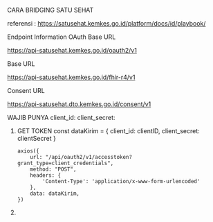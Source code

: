CARA BRIDGING SATU SEHAT

referensi :
https://satusehat.kemkes.go.id/platform/docs/id/playbook/

Endpoint Information
OAuth Base URL

https://api-satusehat.kemkes.go.id/oauth2/v1

Base URL

https://api-satusehat.kemkes.go.id/fhir-r4/v1

Consent URL

https://api-satusehat.dto.kemkes.go.id/consent/v1

WAJIB PUNYA
client_id: <client-id>
client_secret: <client-secret>

1.  GET TOKEN
    const dataKirim = {
    client_id: clientID,
    client_secret: clientSecret
    }

        axios({
            url: "/api/oauth2/v1/accesstoken?grant_type=client_credentials",
            method: "POST",
            headers: {
                'Content-Type': 'application/x-www-form-urlencoded'
            },
            data: dataKirim,
        })

2.
